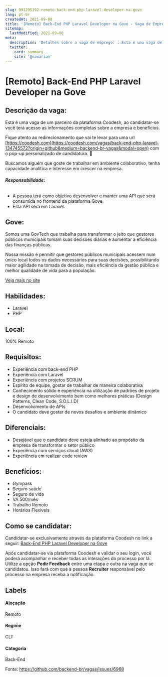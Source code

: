 ```yaml
---
slug: 991295192-remoto-back-end-php-laravel-developer-na-gove
lang: pt-br
createdAt: 2021-09-08
title: '[Remoto] Back-End PHP Laravel Developer na Gove - Vaga de Emprego'
sitemap:
  lastModified: 2021-09-08
meta:
  description: 'Detalhes sobre a vaga de emprego: : Esta é uma vaga de um parceiro da plataforma Coodesh, ao candidatar-se você terá acesso as informações completas sobre a empresa e benefícios.  Fique atento ao redirecionamento que vai te levar para uma url [https://coodesh.com](https://coodesh.com/vagas/back-end-php-laravel-134745572?origin=github&medium=backend-br-vagas&modal=open) com o pop-up personalizado de candidatura. 👋 <p>Buscamos alguém que goste de trabalhar em ambiente colaborativo, tenha capacidade analítica e interesse em crescer na empresa.</p> <h6><strong>Responsabilidade:</strong></h6> <ul> <li>A pessoa terá como objetivo desenvolver e manter uma API que será consumida no frontend da plataforma Gove.</li> <li>Esta API será em Laravel.</li> </ul>'
  twitter:
    card: summary
    site: '@nawarian'
---
```


# [Remoto] Back-End PHP Laravel Developer na Gove

## Descrição da vaga: 
Esta é uma vaga de um parceiro da plataforma Coodesh, ao candidatar-se você terá acesso as informações completas sobre a empresa e benefícios.


Fique atento ao redirecionamento que vai te levar para uma url [https://coodesh.com](https://coodesh.com/vagas/back-end-php-laravel-134745572?origin=github&medium=backend-br-vagas&modal=open) com o pop-up personalizado de candidatura. 👋
<p>Buscamos alguém que goste de trabalhar em ambiente colaborativo, tenha capacidade analítica e interesse em crescer na empresa.</p>
<h6><strong>Responsabilidade:</strong></h6>
<ul>
<li>A pessoa terá como objetivo desenvolver e manter uma API que será consumida no frontend da plataforma Gove.</li>
<li>Esta API será em Laravel.</li>
</ul>

## Gove: 
 <p>Somos uma GovTech que trabalha para transformar o jeito que gestores públicos municipais tomam suas decisões diárias e aumentar a eficiência das finanças públicas.</p>
<p>Nossa missão é permitir que gestores públicos municipais acessem num único local todos os dados necessários para suas decisões, possibilitando maior agilidade na tomada de decisão, mais eficiência da gestão pública e melhor qualidade de vida para a população.</p><a href='https://coodesh.com/empresas/gove'>Veja mais no site</a>

 ## Habilidades: 
 - Laravel 
- PHP
## Local: 
 100% Remoto
## Requisitos: 
 - Experiência com back-end PHP 
- Experiência com Laravel 
- Experiência com projetos SCRUM 
- Espírito de equipe, gostar de trabalhar de maneira colaborativa 
- Conhecimento sólido e experiência na utilização de padrões de projeto e design de desenvolvimento bem como melhores práticas (Design Patterns, Clean Code, S.O.L.I.D) 
- Desenvolvimento de APIs 
- O candidato deve gostar de novos desafios e ambiente dinâmico
## Diferenciais: 
 - Desejável que o candidato deve esteja alinhado ao propósito da empresa de transformar o setor público 
- Experiência com serviços cloud (AWS) 
- Experiência em realizar code review
## Benefícios: 
 - Gympass 
- Seguro saúde 
- Seguro de vida 
- VA 500/mês 
- Trabalho Remoto 
- Horários Flexíveis
## Como se candidatar:
Candidatar-se exclusivamente através da plataforma Coodesh no link a seguir: [Back-End PHP Laravel Developer na Gove](https://coodesh.com/vagas/back-end-php-laravel-134745572?origin=github&medium=backend-br-vagas&modal=open)


Após candidatar-se via plataforma Coodesh e validar o seu login, você poderá acompanhar e receber todas as interações do processo por lá. Utilize a opção **Pedir Feedback** entre uma etapa e outra na vaga que se candidatou. Isso fará com que a pessoa **Recruiter** responsável pelo processo na empresa receba a notificação.
## Labels
#### Alocação
Remoto
#### Regime
CLT
#### Categoria
Back-End

Fonte: https://github.com/backend-br/vagas/issues/6968